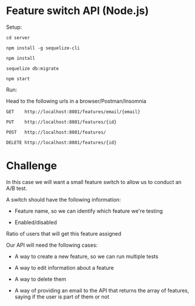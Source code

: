 # Feature switch API (Node.js)

Setup:

```cd server```  

```npm install -g sequelize-cli``` 

```npm install``` 

```sequelize db:migrate```

```npm start```


Run:

Head to the following urls in a browser/Postman/Insomnia  

```GET    http://localhost:8081/features/email/{email}```    

```PUT    http://localhost:8081/features/{id}```  

```POST   http://localhost:8081/features/```  

```DELETE http://localhost:8081/features/{id}```  



# Challenge

In this case we will want a small feature switch to allow us to conduct an A/B test.  

A switch should have the following information:

- Feature name, so we can identify which feature we're testing  

- Enabled/disabled  

Ratio of users that will get this feature assigned  

Our API will need the following cases:  

- A way to create a new feature, so we can run multiple tests  

- A way to edit information about a feature  

- A way to delete them  

- A way of providing an email to the API that returns the array of features, saying if the user is part of them or not  

